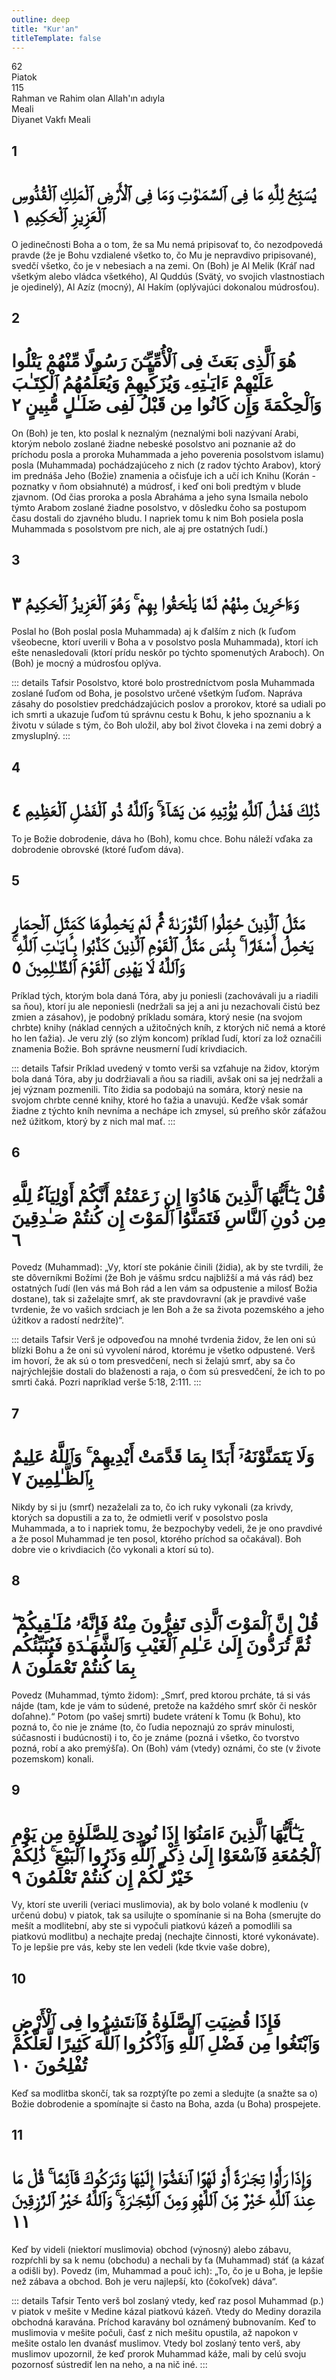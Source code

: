 ```yaml
---
outline: deep
title: "Kur'an"
titleTemplate: false
---
```


<!--CHAPTER INTRO-->
<div class="chapter-title-wrapper">
<div class="chapter-title">62</div>
<div class="chapter-title-slovak">Piatok</div>
<div class="chapter-opening">115</div>
<div class="chapter-opening-slovak">Rahman ve Rahim olan Allah'ın adıyla</div>
</div>

<div class="intro2-wrapper">
<div class="chapter-info-wrapper">
<div class="chapter-info-translation">Meali</div>
<div class="chapter-info-name">Diyanet Vakfı Meali</div>
</div>

</div>

## 1

<!-- CHAPTER NUMBERS -->
<Badge type="info" text="62:1" class="badge" />
<div>
<div class="main-verse" >
<!-- ARABIC -->
<h1 class="verse-arabic">يُسَبِّحُ لِلَّهِ مَا فِى ٱلسَّمَـٰوَٰتِ وَمَا فِى ٱلْأَرْضِ ٱلْمَلِكِ ٱلْقُدُّوسِ ٱلْعَزِيزِ ٱلْحَكِيمِ ١</h1>
</div>
<!-- TÜRKÇE -->
<p>O jedinečnosti Boha a o tom, že sa Mu nemá pripisovať to, čo nezodpovedá pravde (že je Bohu vzdialené všetko to, čo Mu je nepravdivo pripisované), svedčí všetko, čo je v nebesiach a na zemi. On (Boh) je Al Melik (Kráľ nad všetkým alebo vládca všetkého), Al Quddús (Svätý, vo svojich vlastnostiach je ojedinelý), Al Azíz (mocný), Al Hakím (oplývajúci dokonalou múdrosťou).</p>
</div>
<div class="break"></div>

## 2

<!-- CHAPTER NUMBERS -->
<Badge type="info" text="62:2" class="badge" />
<div>
<div class="main-verse" >
<!-- ARABIC -->
<h1 class="verse-arabic">هُوَ ٱلَّذِى بَعَثَ فِى ٱلْأُمِّيِّـۧنَ رَسُولًا مِّنْهُمْ يَتْلُوا عَلَيْهِمْ ءَايَـٰتِهِۦ وَيُزَكِّيهِمْ وَيُعَلِّمُهُمُ ٱلْكِتَـٰبَ وَٱلْحِكْمَةَ وَإِن كَانُوا مِن قَبْلُ لَفِى ضَلَـٰلٍ مُّبِينٍ ٢</h1>
</div>
<!-- TÜRKÇE -->
<p>On (Boh) je ten, kto poslal k neznalým (neznalými boli nazývaní Arabi, ktorým nebolo zoslané žiadne nebeské posolstvo ani poznanie až do príchodu posla a proroka Muhammada a jeho poverenia posolstvom islamu) posla (Muhammada) pochádzajúceho z nich (z radov týchto Arabov), ktorý im prednáša Jeho (Božie) znamenia a očisťuje ich a učí ich Knihu (Korán - poznatky v ňom obsiahnuté) a múdrosť, i keď oni boli predtým v blude zjavnom. (Od čias proroka a posla Abraháma a jeho syna Ismaila nebolo týmto Arabom zoslané žiadne posolstvo, v dôsledku čoho sa postupom času dostali do zjavného bludu. I napriek tomu k nim Boh posiela posla Muhammada s posolstvom pre nich, ale aj pre ostatných ľudí.)</p>
</div>
<div class="break"></div>

## 3

<!-- CHAPTER NUMBERS -->
<Badge type="info" text="62:3" class="badge" />
<div>
<div class="main-verse" >
<!-- ARABIC -->
<h1 class="verse-arabic">وَءَاخَرِينَ مِنْهُمْ لَمَّا يَلْحَقُوا بِهِمْ ۚ وَهُوَ ٱلْعَزِيزُ ٱلْحَكِيمُ ٣</h1>
</div>
<!-- TÜRKÇE -->
<p>Poslal ho (Boh poslal posla Muhammada) aj k ďalším z nich (k ľuďom všeobecne, ktorí uverili v Boha a v posolstvo posla Muhammada), ktorí ich ešte nenasledovali (ktorí prídu neskôr po týchto spomenutých Araboch). On (Boh) je mocný a múdrosťou oplýva.</p>
</div>
<!-- TAFSIR -->

::: details Tafsir
Posolstvo, ktoré bolo prostredníctvom posla Muhammada zoslané ľuďom od Boha, je posolstvo určené všetkým ľuďom. Napráva zásahy do posolstiev predchádzajúcich poslov a prorokov, ktoré sa udiali po ich smrti a ukazuje ľuďom tú správnu cestu k Bohu, k jeho spoznaniu a k životu v súlade s tým, čo Boh uložil, aby bol život človeka i na zemi dobrý a zmysluplný.
:::

<div class="break"></div>

## 4

<!-- CHAPTER NUMBERS -->
<Badge type="info" text="62:4" class="badge" />
<div>
<div class="main-verse" >
<!-- ARABIC -->
<h1 class="verse-arabic">ذَٰلِكَ فَضْلُ ٱللَّهِ يُؤْتِيهِ مَن يَشَآءُ ۚ وَٱللَّهُ ذُو ٱلْفَضْلِ ٱلْعَظِيمِ ٤</h1>
</div>
<!-- TÜRKÇE -->
<p>To je Božie dobrodenie, dáva ho (Boh), komu chce. Bohu náleží vďaka za dobrodenie obrovské (ktoré ľuďom dáva).</p>
</div>

<div class="break"></div>

## 5

<!-- CHAPTER NUMBERS -->
<Badge type="info" text="62:5" class="badge" />
<div>
<div class="main-verse" >
<!-- ARABIC -->
<h1 class="verse-arabic">مَثَلُ ٱلَّذِينَ حُمِّلُوا ٱلتَّوْرَىٰةَ ثُمَّ لَمْ يَحْمِلُوهَا كَمَثَلِ ٱلْحِمَارِ يَحْمِلُ أَسْفَارًا ۚ بِئْسَ مَثَلُ ٱلْقَوْمِ ٱلَّذِينَ كَذَّبُوا بِـَٔايَـٰتِ ٱللَّهِ ۚ وَٱللَّهُ لَا يَهْدِى ٱلْقَوْمَ ٱلظَّـٰلِمِينَ ٥</h1>
</div>
<!-- TÜRKÇE -->
<p>Príklad tých, ktorým bola daná Tóra, aby ju poniesli (zachovávali ju a riadili sa ňou), ktorí ju ale neponiesli (nedržali sa jej a ani ju nezachovali čistú bez zmien a zásahov), je podobný príkladu somára, ktorý nesie (na svojom chrbte) knihy (náklad cenných a užitočných kníh, z ktorých nič nemá a ktoré ho len ťažia). Je veru zlý (so zlým koncom) príklad ľudí, ktorí za lož označili znamenia Božie. Boh správne neusmerní ľudí krivdiacich.</p>
</div>
<!-- TAFSIR -->

::: details Tafsir
Príklad uvedený v tomto verši sa vzťahuje na židov, ktorým bola daná Tóra, aby ju dodržiavali a ňou sa riadili, avšak oni sa jej nedržali a jej význam pozmenili. Títo židia sa podobajú na somára, ktorý nesie na svojom chrbte cenné knihy, ktoré ho ťažia a unavujú. Keďže však somár žiadne z týchto kníh nevníma a nechápe ich zmysel, sú preňho skôr záťažou než úžitkom, ktorý by z nich mal mať.
:::

<div class="break"></div>

## 6

<!-- CHAPTER NUMBERS -->
<Badge type="info" text="62:6" class="badge" />
<div>
<div class="main-verse" >
<!-- ARABIC -->
<h1 class="verse-arabic">قُلْ يَـٰٓأَيُّهَا ٱلَّذِينَ هَادُوٓا إِن زَعَمْتُمْ أَنَّكُمْ أَوْلِيَآءُ لِلَّهِ مِن دُونِ ٱلنَّاسِ فَتَمَنَّوُا ٱلْمَوْتَ إِن كُنتُمْ صَـٰدِقِينَ ٦</h1>
</div>
<!-- TÜRKÇE -->
<p>Povedz (Muhammad): „Vy, ktorí ste pokánie činili (židia), ak by ste tvrdili, že ste dôverníkmi Božími (že Boh je vášmu srdcu najbližší a má vás rád) bez ostatných ľudí (len vás má Boh rád a len vám sa odpustenie a milosť Božia dostane), tak si zaželajte smrť, ak ste pravdovravní (ak je pravdivé vaše tvrdenie, že vo vašich srdciach je len Boh a že sa života pozemského a jeho úžitkov a radostí nedržíte)“.</p>
</div>
<!-- TAFSIR -->

::: details Tafsir
Verš je odpoveďou na mnohé tvrdenia židov, že len oni sú blízki Bohu a že oni sú vyvolení národ, ktorému je všetko odpustené. Verš im hovorí, že ak sú o tom presvedčení, nech si želajú smrť, aby sa čo najrýchlejšie dostali do blaženosti a raja, o čom sú presvedčení, že ich to po smrti čaká. Pozri napríklad verše 5:18, 2:111.
:::

<div class="break"></div>

## 7

<!-- CHAPTER NUMBERS -->
<Badge type="info" text="62:7" class="badge" />
<div>
<div class="main-verse" >
<!-- ARABIC -->
<h1 class="verse-arabic">وَلَا يَتَمَنَّوْنَهُۥٓ أَبَدًا بِمَا قَدَّمَتْ أَيْدِيهِمْ ۚ وَٱللَّهُ عَلِيمٌ بِٱلظَّـٰلِمِينَ ٧</h1>
</div>
<!-- TÜRKÇE -->
<p>Nikdy by si ju (smrť) nezaželali za to, čo ich ruky vykonali (za krivdy, ktorých sa dopustili a za to, že odmietli veriť v posolstvo posla Muhammada, a to i napriek tomu, že bezpochyby vedeli, že je ono pravdivé a že posol Muhammad je ten posol, ktorého príchod sa očakával). Boh dobre vie o krivdiacich (čo vykonali a ktorí sú to).</p>
</div>

<div class="break"></div>

## 8

<!-- CHAPTER NUMBERS -->
<Badge type="info" text="62:8" class="badge" />
<div>
<div class="main-verse" >
<!-- ARABIC -->
<h1 class="verse-arabic">قُلْ إِنَّ ٱلْمَوْتَ ٱلَّذِى تَفِرُّونَ مِنْهُ فَإِنَّهُۥ مُلَـٰقِيكُمْ ۖ ثُمَّ تُرَدُّونَ إِلَىٰ عَـٰلِمِ ٱلْغَيْبِ وَٱلشَّهَـٰدَةِ فَيُنَبِّئُكُم بِمَا كُنتُمْ تَعْمَلُونَ ٨</h1>
</div>
<!-- TÜRKÇE -->
<p>Povedz (Muhammad, týmto židom): „Smrť, pred ktorou prcháte, tá si vás nájde (tam, kde je vám to súdené, pretože na každého smrť skôr či neskôr doľahne).“ Potom (po vašej smrti) budete vrátení k Tomu (k Bohu), kto pozná to, čo nie je známe (to, čo ľudia nepoznajú zo správ minulosti, súčasnosti i budúcnosti) i to, čo je známe (pozná i všetko, čo tvorstvo pozná, robí a ako premýšľa). On (Boh) vám (vtedy) oznámi, čo ste (v živote pozemskom) konali.</p>
</div>
<div class="break"></div>

## 9

<!-- CHAPTER NUMBERS -->
<Badge type="info" text="62:9" class="badge" />
<div>
<div class="main-verse" >
<!-- ARABIC -->
<h1 class="verse-arabic">يَـٰٓأَيُّهَا ٱلَّذِينَ ءَامَنُوٓا إِذَا نُودِىَ لِلصَّلَوٰةِ مِن يَوْمِ ٱلْجُمُعَةِ فَٱسْعَوْا إِلَىٰ ذِكْرِ ٱللَّهِ وَذَرُوا ٱلْبَيْعَ ۚ ذَٰلِكُمْ خَيْرٌ لَّكُمْ إِن كُنتُمْ تَعْلَمُونَ ٩</h1>
</div>
<!-- TÜRKÇE -->
<p>Vy, ktorí ste uverili (veriaci muslimovia), ak by bolo volané k modleniu (v určenú dobu) v piatok, tak sa usilujte o spomínanie si na Boha (smerujte do mešít a modlitební, aby ste si vypočuli piatkovú kázeň a pomodlili sa piatkovú modlitbu) a nechajte predaj (nechajte činnosti, ktoré vykonávate). To je lepšie pre vás, keby ste len vedeli (kde tkvie vaše dobre),</p>
</div>

<div class="break"></div>

## 10

<!-- CHAPTER NUMBERS -->
<Badge type="info" text="62:10" class="badge" />
<div>
<div class="main-verse" >
<!-- ARABIC -->
<h1 class="verse-arabic">فَإِذَا قُضِيَتِ ٱلصَّلَوٰةُ فَٱنتَشِرُوا فِى ٱلْأَرْضِ وَٱبْتَغُوا مِن فَضْلِ ٱللَّهِ وَٱذْكُرُوا ٱللَّهَ كَثِيرًا لَّعَلَّكُمْ تُفْلِحُونَ ١٠</h1>
</div>
<!-- TÜRKÇE -->
<p>Keď sa modlitba skončí, tak sa rozptýľte po zemi a sledujte (a snažte sa o) Božie dobrodenie a spomínajte si často na Boha, azda (u Boha) prospejete.</p>
</div>

<div class="break"></div>

## 11

<!-- CHAPTER NUMBERS -->
<Badge type="info" text="62:11" class="badge" />
<div>
<div class="main-verse" >
<!-- ARABIC -->
<h1 class="verse-arabic">وَإِذَا رَأَوْا تِجَـٰرَةً أَوْ لَهْوًا ٱنفَضُّوٓا إِلَيْهَا وَتَرَكُوكَ قَآئِمًا ۚ قُلْ مَا عِندَ ٱللَّهِ خَيْرٌ مِّنَ ٱللَّهْوِ وَمِنَ ٱلتِّجَـٰرَةِ ۚ وَٱللَّهُ خَيْرُ ٱلرَّٰزِقِينَ ١١</h1>
</div>
<!-- TÜRKÇE -->
<p>Keď by videli (niektorí muslimovia) obchod (výnosný) alebo zábavu, rozpŕchli by sa k nemu (obchodu) a nechali by ťa (Muhammad) stáť (a kázať a odišli by). Povedz (im, Muhammad a pouč ich): „To, čo je u Boha, je lepšie než zábava a obchod. Boh je veru najlepší, kto (čokoľvek) dáva“.</p>
</div>
<!-- TAFSIR -->

::: details Tafsir
Tento verš bol zoslaný vtedy, keď raz posol Muhammad (p.) v piatok v mešite v Medine kázal piatkovú kázeň. Vtedy do Mediny dorazila obchodná karavána. Príchod karavány bol oznámený bubnovaním. Keď to muslimovia v mešite počuli, časť z nich mešitu opustila, až napokon v mešite ostalo len dvanásť muslimov. Vtedy bol zoslaný tento verš, aby muslimov upozornil, že keď prorok Muhammad káže, mali by celú svoju pozornosť sústrediť len na neho, a na nič iné.
:::
